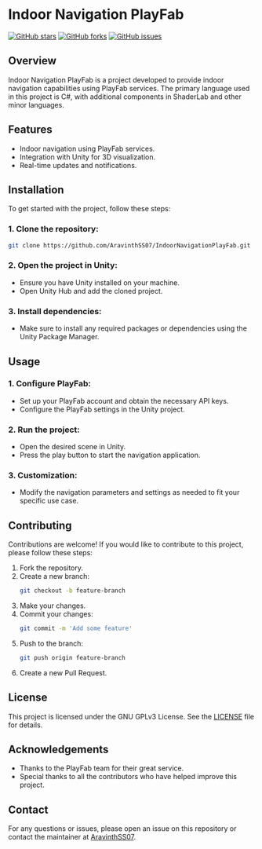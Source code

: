 # Indoor Navigation PlayFab

[![GitHub stars](https://img.shields.io/github/stars/AravinthSS07/IndoorNavigationPlayFab.svg)](https://github.com/AravinthSS07/IndoorNavigationPlayFab/stargazers)
[![GitHub forks](https://img.shields.io/github/forks/AravinthSS07/IndoorNavigationPlayFab.svg)](https://github.com/AravinthSS07/IndoorNavigationPlayFab/network)
[![GitHub issues](https://img.shields.io/github/issues/AravinthSS07/IndoorNavigationPlayFab.svg)](https://github.com/AravinthSS07/IndoorNavigationPlayFab/issues)

## Overview
Indoor Navigation PlayFab is a project developed to provide indoor navigation capabilities using PlayFab services. The primary language used in this project is C#, with additional components in ShaderLab and other minor languages.

## Features
- Indoor navigation using PlayFab services.
- Integration with Unity for 3D visualization.
- Real-time updates and notifications.

## Installation
To get started with the project, follow these steps:

### 1. Clone the repository:
```sh
git clone https://github.com/AravinthSS07/IndoorNavigationPlayFab.git
```

### 2. Open the project in Unity:
- Ensure you have Unity installed on your machine.
- Open Unity Hub and add the cloned project.

### 3. Install dependencies:
- Make sure to install any required packages or dependencies using the Unity Package Manager.

## Usage
### 1. Configure PlayFab:
- Set up your PlayFab account and obtain the necessary API keys.
- Configure the PlayFab settings in the Unity project.

### 2. Run the project:
- Open the desired scene in Unity.
- Press the play button to start the navigation application.

### 3. Customization:
- Modify the navigation parameters and settings as needed to fit your specific use case.

## Contributing
Contributions are welcome! If you would like to contribute to this project, please follow these steps:

1. Fork the repository.
2. Create a new branch:
   ```sh
   git checkout -b feature-branch
   ```
3. Make your changes.
4. Commit your changes:
   ```sh
   git commit -m 'Add some feature'
   ```
5. Push to the branch:
   ```sh
   git push origin feature-branch
   ```
6. Create a new Pull Request.

## License
This project is licensed under the GNU GPLv3 License. See the [LICENSE](LICENSE) file for details.

## Acknowledgements
- Thanks to the PlayFab team for their great service.
- Special thanks to all the contributors who have helped improve this project.

## Contact
For any questions or issues, please open an issue on this repository or contact the maintainer at [AravinthSS07](https://github.com/AravinthSS07).

